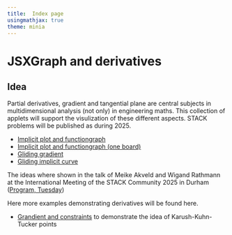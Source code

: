 ```yaml
---
title:  Index page
usingmathjax: true
theme: minia
---
```


# JSXGraph and derivatives

##  Idea

Partial derivatives, gradient and tangential plane are central subjects in multidimensional analysis (not only) in engineering maths. This collection of applets will support the visulization of these different aspects. STACK problems will be published as during 2025.

- [Implicit plot and functiongraph](./AbleitungAnZweiPunkten-DragBoth.html)
- [Implicit plot and functiongraph (one board)](./AbleitungAnZweiPunkten3D.html)
- [Gliding gradient](./GradientOnALine3D-v2-mitCuts.html)
- [Gliding implicit curve](./PartielleAbleitung.html)

The ideas where shown in the talk of Meike Akveld and Wigand Rathmann at the International Meeting of the STACK Community 2025 in Durham 
([Program, Tuesday](https://sites.google.com/view/stack2025/schedule#h.82bngy1zy28l))

Here more examples demonstrating derivatives will be found here.

- [Grandient and constraints](./Implicit-lagrange.html) to demonstrate the idea of Karush-Kuhn-Tucker points

